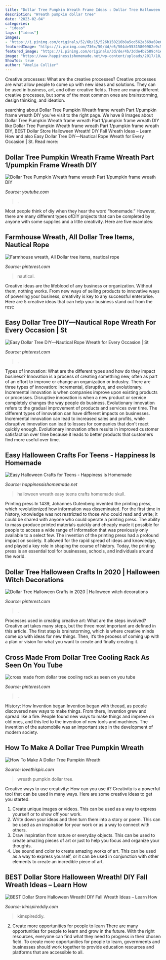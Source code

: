 ```yaml
---
title: "Dollar Tree Pumpkin Wreath Frame Ideas : Dollar Tree Halloween Crafts In 2020"
description: "Wreath pumpkin dollar tree"
date: "2023-02-04"
categories:
- "ideas"
tags: ["ideas"]
images:
- "https://i.pinimg.com/originals/52/6b/15/526b150216b8a5cd562a369a69e6d05b.jpg"
featuredImage: "https://i.pinimg.com/736x/50/4d/e5/504de55315800902e9c5ca786fe9c77b.jpg"
featured_image: "https://i.pinimg.com/originals/3d/de/4b/3dde4b2589c41eec86b8f8c23951d466.jpg"
image: "https://www.happinessishomemade.net/wp-content/uploads/2017/10/Halloween-Skull-Wreath.jpg"
ShowToc: true
author: "Amelia Collier"
---
```



Creative processes: What are the creative processes?
Creative processes are what allow people to come up with new ideas and solutions. They can be used in business, art, and other creative fields. There are many different creative processes, but some of the most common ones are brainstorming, design thinking, and ideation.

	

		
searching about Dollar Tree Pumpkin Wreath frame wreath Part 1/pumpkin frame wreath DIY you've visit to the right page. We have 8 Images about Dollar Tree Pumpkin Wreath frame wreath Part 1/pumpkin frame wreath DIY like Dollar Tree Pumpkin Wreath frame wreath Part 1/pumpkin frame wreath DIY, BEST Dollar Store Halloween Wreath! DIY Fall Wreath Ideas – Learn How and also Easy Dollar Tree DIY—Nautical Rope Wreath for Every Occasion | St. Read more:
		
    
## Dollar Tree Pumpkin Wreath Frame Wreath Part 1/pumpkin Frame Wreath DIY

<img loading=lazy src="https://i.ytimg.com/vi/JQZsrwHwZUM/maxresdefault.jpg" onerror="this.onerror=null;this.src='https://tse4.mm.bing.net/th?id=OIP.-5yHTdbBDLL7mCyEnBkSbAHaEK&amp;pid=15.1';" alt="Dollar Tree Pumpkin Wreath frame wreath Part 1/pumpkin frame wreath DIY">

_Source: youtube.com_

>. 

	

Most people think of diy when they hear the word “homemade.” However, there are many different types ofDIY projects that can be completed by anyone with some supplies and a little creativity. Here are five examples:

    
## Farmhouse Wreath, All Dollar Tree Items, Nautical Rope

<img loading=lazy src="https://i.pinimg.com/736x/50/4d/e5/504de55315800902e9c5ca786fe9c77b.jpg" onerror="this.onerror=null;this.src='https://tse4.mm.bing.net/th?id=OIP.23zaH-yE1BKi4QU-B1FtDAHaJ4&amp;pid=15.1';" alt="Farmhouse wreath, All Dollar tree items, nautical rope">

_Source: pinterest.com_

>nautical. 

	

Creative ideas are the lifeblood of any business or organization. Without them, nothing works. From new ways of selling products to innovative ways of powering your business, creativity is key to any successful enterprise. Here are 5 creative ideas that can help your business stand out from the rest:

    
## Easy Dollar Tree DIY—Nautical Rope Wreath For Every Occasion | St

<img loading=lazy src="https://i.pinimg.com/originals/52/6b/15/526b150216b8a5cd562a369a69e6d05b.jpg" onerror="this.onerror=null;this.src='https://tse3.mm.bing.net/th?id=OIP.sNFGKAtvg0CKrvgUau8l1gHaJ4&amp;pid=15.1';" alt="Easy Dollar Tree DIY—Nautical Rope Wreath for Every Occasion | St">

_Source: pinterest.com_

>. 

	

Types of Innovation: What are the different types and how do they impact business?
Innovation is a process of creating something new, often as part of an effort to improve or change an organization or industry. There are three types of innovation: incremental, disruptive, and evolutionary. Incremental innovation is when companies improve upon existing products or processes. Disruptive innovation is when a new product or service completely changes the way people do business. Evolutionary innovation refers to the gradual improvement of products and services over time.
The different types of innovation can have different impacts on businesses. Incremental innovation can lead to increased sales and profits, while disruptive innovation can lead to losses for companies that don't react quickly enough. Evolutionary innovation often results in improved customer satisfaction over time because it leads to better products that customers find more useful over time.

    
## Easy Halloween Crafts For Teens - Happiness Is Homemade

<img loading=lazy src="https://www.happinessishomemade.net/wp-content/uploads/2017/10/Halloween-Skull-Wreath.jpg" onerror="this.onerror=null;this.src='https://tse3.mm.bing.net/th?id=OIP._B-Mo8R-FHuvxfvXVj_1bwHaLH&amp;pid=15.1';" alt="Easy Halloween Crafts for Teens - Happiness is Homemade">

_Source: happinessishomemade.net_

>halloween wreath easy teens crafts homemade skull. 

	

Printing press
In 1439, Johannes Gutenberg invented the printing press, which revolutionized how information was disseminated. For the first time in history, knowledge was not restricted to those who could read and write; it could be shared with anyone who could operate a printing press. The ability to mass-produce printed materials quickly and cheaply made it possible for people to access a wide range of information that was previously only available to a select few.
The invention of the printing press had a profound impact on society. It allowed for the rapid spread of ideas and knowledge, and played a key role in shaping the course of history. Today, the printing press is an essential tool for businesses, schools, and individuals around the world.

    
## Dollar Tree Halloween Crafts In 2020 | Halloween Witch Decorations

<img loading=lazy src="https://i.pinimg.com/originals/3d/de/4b/3dde4b2589c41eec86b8f8c23951d466.jpg" onerror="this.onerror=null;this.src='https://tse2.mm.bing.net/th?id=OIP.hD0FEl6v0OdsdzxxiTEmiQHaLG&amp;pid=15.1';" alt="Dollar Tree Halloween Crafts in 2020 | Halloween witch decorations">

_Source: pinterest.com_

>. 

	

Processes used in creating creative art: What are the steps involved?
Creative art takes many steps, but the three most important are defined in this article. The first step is brainstorming, which is where creative minds come up with ideas for new things. Then, it’s the process of coming up with a plan or vision for what you want to create and finally creating it.

    
## Cross Made From Dollar Tree Cooling Rack As Seen On You Tube

<img loading=lazy src="https://i.pinimg.com/originals/18/0d/4e/180d4e4e2f719fbaf44a88c494a85100.jpg" onerror="this.onerror=null;this.src='https://tse2.mm.bing.net/th?id=OIP.jxSReefeOJZzSQlAHdBLKAHaJ4&amp;pid=15.1';" alt="cross made from dollar tree cooling rack as seen on you tube">

_Source: pinterest.com_

>. 

	

History: How Invention began
Invention began with theead, as people discovered new ways to make things. From there, Invention grew and spread like a fire. People found new ways to make things and improve on old ones, and this led to the invention of new tools and machines. The invention of the automobile was an important step in the development of modern society.

    
## How To Make A Dollar Tree Pumpkin Wreath

<img loading=lazy src="http://www.lovethispic.com/uploaded_images/blogs/fbthumbs/-1602668894-1-1.jpg" onerror="this.onerror=null;this.src='https://tse1.mm.bing.net/th?id=OIP.hN6xOFi40ppakUaE-O8EiAHaD4&amp;pid=15.1';" alt="How To Make A Dollar Tree Pumpkin Wreath">

_Source: lovethispic.com_

>wreath pumpkin dollar tree. 

	

Creative ways to use creativity: How can you use it?
Creativity is a powerful tool that can be used in many ways. Here are some creative ideas to get you started: 
1. Create unique images or videos. This can be used as a way to express yourself or to show off your work.
2. Write down your ideas and then turn them into a story or poem. This can be used as an inspiration for your work or as a way to connect with others.
3. Draw inspiration from nature or everyday objects. This can be used to create amazing pieces of art or just to help you focus and organize your thoughts.
4. Use sound and color to create amazing works of art. This can be used as a way to express yourself, or it can be used in conjunction with other elements to create an incredible piece of art.

    
## BEST Dollar Store Halloween Wreath! DIY Fall Wreath Ideas – Learn How

<img loading=lazy src="https://kimspireddiy.com/wp-content/uploads/2019/10/DIY-Dollar-Tree-Halloween-Cat-Wreath.jpg" onerror="this.onerror=null;this.src='https://tse3.mm.bing.net/th?id=OIP.CKMf0ty9QkrXDheYboGWLQHaLH&amp;pid=15.1';" alt="BEST Dollar Store Halloween Wreath! DIY Fall Wreath Ideas – Learn How">

_Source: kimspireddiy.com_

>kimspireddiy. 

	

2) Create more opportunities for people to learn
There are many opportunities for people to learn and grow in the future. With the right resources, everyone can find what they need to progress in their chosen field. To create more opportunities for people to learn, governments and businesses should work together to provide education resources and platforms that are accessible to all.

